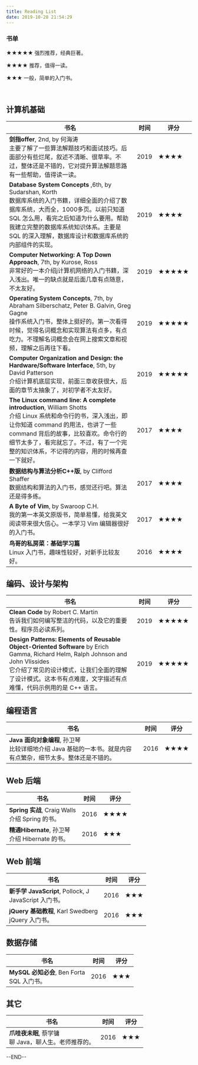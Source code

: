 ```yaml
---
title: Reading List
date: 2019-10-28 21:54:29
---
```


### 书单



★★★★★	强烈推荐，经典巨著。

★★★★       推荐，值得一读。

★★★          一般，简单的入门书。

<br/>

## 计算机基础

| 书名                                                         | 时间 | 评分  |
| ------------------------------------------------------------ | ---- | ----- |
| **剑指offer**, 2nd, by 何海涛<br/>主要了解了一些算法解题技巧和面试技巧。后面部分有些烂尾，叙述不清晰、很草率。不过，整体还是不错的，它对提升算法解题思路有一些帮助，值得读一读。 | 2019 | ★★★★  |
| **Database System Concepts** ,6th, by Sudarshan, Korth<br />数据库系统的入门书籍，详细全面的介绍了数据库系统，大而全，1000多页。以前只知道 SQL 怎么用，看完之后知道为什么要用。帮助我建立完整的数据库系统知识体系。主要是 SQL 的深入理解，数据库设计和数据库系统的内部组件的实现。 | 2019 | ★★★★  |
| **Computer Networking: A Top Down Approach**, 7th, by Kurose, Ross<br />非常好的一本介绍j计算机网络的入门书籍，深入浅出。唯一的缺点就是后面几章有点随意，不太友好。 | 2019 | ★★★★★ |
| **Operating System Concepts**, 7th, by Abraham Silberschatz, Peter B. Galvin, Greg Gagne<br />操作系统入门书，整体上挺好的。第一次看得时候，觉得名词概念和实现算法有点多，有点吃力。不理解名词概念会在网上搜索文章和视频，理解之后再往下看。 | 2019 | ★★★★★ |
| **Computer Organization and Design: the Hardware/Software Interface**, 5th, by David Patterson<br />介绍计算机底层实现，前面三章收获很大，后面的章节太抽象了，对初学者不太友好。 | 2019 | ★★★★★ |
| **The Linux command line: A complete introduction**, William Shotts<br />介绍 Linux 系统和命令行的书，深入浅出，即让你知道 command 的用法，也讲了一些 command 背后的故事，比较喜欢。命令行的细节太多了，看完就忘了。不过，有了一个完整的知识体系，不记得的内容，用的时候再查一下就好。 | 2017 | ★★★★  |
| **数据结构与算法分析C++版**, by Clifford Shaffer<br />数据结构和算法的入门书，感觉还行吧。算法还是得多练。 | 2017 | ★★★★  |
| **A Byte of Vim**, by Swaroop C.H.<br />我的第一本英文原版书，简单易懂，给我英文阅读带来很大信心。一本学习 Vim 编辑器很好的入门书。 | 2017 | ★★★★  |
| **鸟哥的私房菜：基础学习篇**<br />Linux 入门书，趣味性较好，对新手比较友好。 | 2016 | ★★★★  |



## 编码、设计与架构

| 书名                                                         | 时间 | 评分  |
| ------------------------------------------------------------ | ---- | ----- |
| **Clean Code** by Robert C. Martin<br />告诉我们如何编写整洁的代码，以及它的重要性。程序员必读系列。 | 2019 | ★★★★★ |
| **Design Patterns: Elements of Reusable Object-Oriented Software** by Erich Gamma, Richard Helm, Ralph Johnson and John Vlissides<br />它介绍了常见的设计模式，让我们全面的理解了设计模式。这本书有点难度，文字描述有点难懂，代码示例用的是 C++ 语言。 | 2019 | ★★★★★ |



## 编程语言

| 书名                                                         | 时间 | 评分 |
| ------------------------------------------------------------ | ---- | ---- |
| **Java 面向对象编程**, 孙卫琴<br />比较详细地介绍 Java 基础的一本书。就是内容有点繁杂，细节太多。整体还是不错的。 | 2016 | ★★★★ |



## Web 后端

| 书名                                                 | 时间 | 评分 |
| ---------------------------------------------------- | ---- | ---- |
| **Spring 实战**, Craig Walls<br />介绍 Spring 的书。 | 2016 | ★★★★ |
| **精通Hibernate**, 孙卫琴<br />介绍 Hibernate 的书。 | 2016 | ★★★  |



## Web 前端

| 书名                                                       | 时间 | 评分 |
| ---------------------------------------------------------- | ---- | ---- |
| **新手学 JavaScript**, Pollock, J<br />JavaScript 入门书。 | 2016 | ★★★  |
| **jQuery 基础教程**, Karl Swedberg<br />jQuery 入门书。    | 2016 | ★★★  |



## 数据存储

| 书名                                            | 时间 | 评分 |
| ----------------------------------------------- | ---- | ---- |
| **MySQL 必知必会**, Ben Forta<br />SQL 入门书。 | 2016 | ★★★  |

## 其它

| 书名                                                      | 时间 | 评分 |
| --------------------------------------------------------- | ---- | ---- |
| **爪哇夜未眠**, 蔡学镛<br />聊 Java，聊人生。老师推荐的。 | 2016 | ★★★  |

--END--








